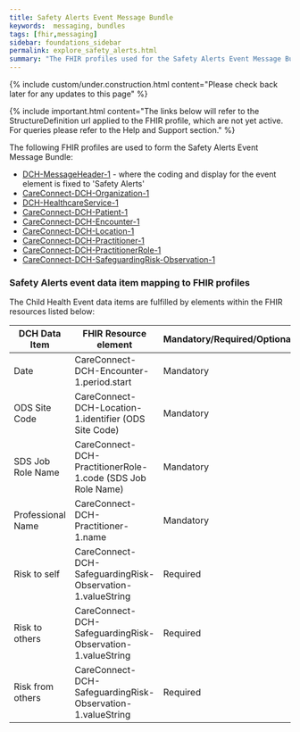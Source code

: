 ```yaml
---
title: Safety Alerts Event Message Bundle
keywords:  messaging, bundles
tags: [fhir,messaging]
sidebar: foundations_sidebar
permalink: explore_safety_alerts.html
summary: "The FHIR profiles used for the Safety Alerts Event Message Bundle"
---
```

{% include custom/under.construction.html content="Please check back later for any updates to this page" %}

{% include important.html content="The links below will refer to the StructureDefinition url applied to the FHIR profile, which are not yet active. For queries please refer to the Help and Support section." %} 

The following FHIR profiles are used to form the Safety Alerts Event Message Bundle:

- [DCH-MessageHeader-1](https://fhir.nhs.uk/STU3/StructureDefinition/DCH-MessageHeader-1.xml) - where the coding and display for the event element is fixed to 'Safety Alerts'
- [CareConnect-DCH-Organization-1](https://fhir.nhs.uk/STU3/StructureDefinition/CareConnect-DCH-Organization-1.xml)
- [DCH-HealthcareService-1](https://fhir.nhs.uk/STU3/StructureDefinition/DCH-HealthcareService-1.xml)
- [CareConnect-DCH-Patient-1](https://fhir.nhs.uk/STU3/StructureDefinition/CareConnect-DCH-Patient-1.xml)
- [CareConnect-DCH-Encounter-1](https://fhir.nhs.uk/STU3/StructureDefinition/CareConnect-DCH-Encounter-1.xml)
- [CareConnect-DCH-Location-1](https://fhir.nhs.uk/STU3/StructureDefinition/CareConnect-DCH-Location-1.xml)
- [CareConnect-DCH-Practitioner-1](https://fhir.nhs.uk/STU3/StructureDefinition/CareConnect-DCH-Practitioner-1.xml)
- [CareConnect-DCH-PractitionerRole-1](https://fhir.nhs.uk/STU3/StructureDefinition/CareConnect-DCH-PractitionerRole-1.xml) 
- [CareConnect-DCH-SafeguardingRisk-Observation-1](https://fhir.nhs.uk/STU3/StructureDefinition/CareConnect-DCH-SafeguardingRisk-Observation-1)

### Safety Alerts event data item mapping to FHIR profiles ###

The Child Health Event data items are fulfilled by elements within the FHIR resources listed below:

| DCH Data Item              | FHIR Resource element                                                | Mandatory/Required/Optional |
|----------------------------|----------------------------------------------------------------------|-----------------------------|
| Date                       | CareConnect-DCH-Encounter-1.period.start                             | Mandatory                   |
| ODS Site Code              | CareConnect-DCH-Location-1.identifier (ODS Site Code)                | Mandatory                   |
| SDS Job Role Name          | CareConnect-DCH-PractitionerRole-1.code (SDS Job Role Name)          | Mandatory                   |
| Professional Name          | CareConnect-DCH-Practitioner-1.name                                  | Mandatory                   |
| Risk to self               | CareConnect-DCH-SafeguardingRisk-Observation-1.valueString           | Required                    |
| Risk to others             | CareConnect-DCH-SafeguardingRisk-Observation-1.valueString           | Required                    |
| Risk from others           | CareConnect-DCH-SafeguardingRisk-Observation-1.valueString           | Required                    |